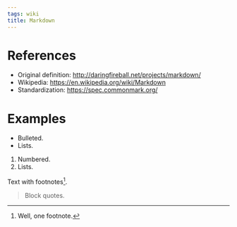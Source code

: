```yaml
---
tags: wiki
title: Markdown
---
```


# References

- Original definition: http://daringfireball.net/projects/markdown/
- Wikipedia: https://en.wikipedia.org/wiki/Markdown
- Standardization: https://spec.commonmark.org/

# Examples

- Bulleted.
- Lists.

1. Numbered.
2. Lists.

Text with footnotes[^note].

> Block quotes.

[^note]: Well, one footnote.
